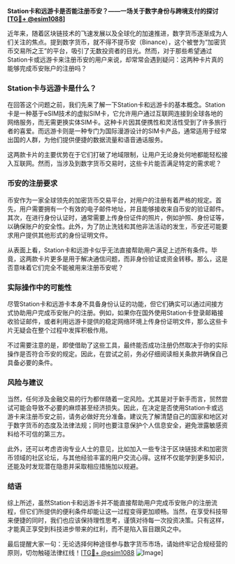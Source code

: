 **Station卡和远游卡是否能注册币安？——一场关于数字身份与跨境支付的探讨[[TG💪+ @esim1088](https://t.me/s/esim1088)]**

近年来，随着区块链技术的飞速发展以及全球化的加速推进，数字货币逐渐成为人们关注的焦点。提到数字货币，就不得不提币安（Binance），这个被誉为“加密货币交易所之王”的平台，吸引了无数投资者的目光。然而，对于那些希望通过Station卡或远游卡来注册币安的用户来说，却常常会遇到疑问：这两种卡片真的能够完成币安账户的注册吗？

### Station卡与远游卡是什么？

在回答这个问题之前，我们先来了解一下Station卡和远游卡的基本概念。Station卡是一种基于eSIM技术的虚拟SIM卡，它允许用户通过互联网连接到全球各地的网络服务，而无需更换实体SIM卡。这种卡片因其便携性和灵活性受到了许多旅行者的喜爱。而远游卡则是一种专门为国际漫游设计的SIM卡产品，通常适用于经常出国的人群，为他们提供便捷的数据流量和语音通话服务。

这两款卡片的主要优势在于它们打破了地域限制，让用户无论身处何地都能轻松接入互联网。然而，当涉及到数字货币交易时，这些卡片能否满足特定的需求呢？

### 币安的注册要求

币安作为一家全球领先的加密货币交易平台，对用户的注册有着严格的规定。首先，用户需要拥有一个有效的电子邮件地址，并且能够接收来自币安的验证邮件。其次，在进行身份认证时，通常需要上传身份证件的照片，例如护照、身份证等，以确保账户的安全性。此外，为了防止洗钱和其他非法活动的发生，币安还可能要求用户提供其他形式的身份证明文件。

从表面上看，Station卡和远游卡似乎无法直接帮助用户满足上述所有条件。毕竟，这两款卡片更多是用于解决通信问题，而非身份验证或资金转移。那么，这是否意味着它们完全不能被用来注册币安呢？

### 实际操作中的可能性

尽管Station卡和远游卡本身不具备身份认证的功能，但它们确实可以通过间接方式协助用户完成币安账户的注册。例如，如果你在国外使用Station卡登录邮箱接收验证邮件，或者利用远游卡提供的稳定网络环境上传身份证明文件，那么这些卡片无疑会在整个过程中发挥积极作用。

不过需要注意的是，即使借助了这些工具，最终能否成功注册仍然取决于你的实际操作是否符合币安的规定。因此，在尝试之前，务必仔细阅读相关条款并确保自己具备必要的条件。

### 风险与建议

当然，任何涉及金融交易的行为都伴随着一定风险。尤其是对于新手而言，贸然尝试可能会导致不必要的麻烦甚至经济损失。因此，在决定是否使用Station卡或远游卡来注册币安之前，请务必做好充分准备。建议先了解清楚自己的国家和地区对于数字货币的态度及法律法规；同时也要注意保护个人信息安全，避免泄露敏感资料给不可信的第三方。

此外，还可以考虑咨询专业人士的意见，比如加入一些专注于区块链技术和加密货币领域的社区论坛，与其他经验丰富的用户交流心得。这样不仅能学到更多知识，还能及时发现潜在隐患并采取相应措施加以规避。

### 结语

综上所述，虽然Station卡和远游卡并不能直接帮助用户完成币安账户的注册流程，但它们所提供的便利条件却能让这一过程变得更加顺畅。当然，在享受科技带来便捷的同时，我们也应该保持理性思考，谨慎对待每一次投资决策。只有这样，才能真正享受到科技进步带来的红利，而不是陷入盲目跟风之中。

最后提醒大家一句：无论选择何种途径参与数字货币市场，请始终牢记合规经营的原则，切勿触碰法律红线！[[TG💪+ @esim1088](https://t.me/s/esim1088) ![Image](https://i.postimg.cc/4NQfJmqS/Snipaste-2025-05-13-00-14-12.png)]